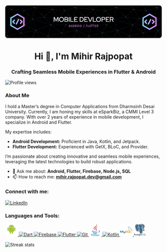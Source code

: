 ![Header](./github-header-image.png)
<h1 align="center">Hi 👋, I'm Mihir Rajpopat</h1>
<h3 align="center">Crafting Seamless Mobile Experiences in Flutter & Android</h3>

<p align="left"> <img src="https://komarev.com/ghpvc/?username=mihir-rajpopat-dev&label=Profile%20views&color=0e75b6&style=flat" alt="Profile views" /> </p>

<h3 align="left">About Me</h3>
<p align="left">
  I hold a Master’s degree in Computer Applications from Dharmsinh Desai University. Currently, I am honing my skills at eSparkBiz, a CMMI Level 3 company. With over 2 years of experience in mobile development, I specialize in Android and Flutter.
</p>
<p align="left">
  My expertise includes:
  <ul>
    <li><strong>Android Development:</strong> Proficient in Java, Kotlin, and Jetpack.</li>
    <li><strong>Flutter Development:</strong> Experienced with GetX, BLoC, and Provider.</li>
  </ul>
  I’m passionate about creating innovative and seamless mobile experiences, leveraging the latest technologies to build robust applications.
</p>

- 💬 Ask me about: **Android, Flutter, Firebase, Node.js, SQL**
- 📫 How to reach me: **mihir.rajpopat.dev@gmail.com**

<h3 align="left">Connect with me:</h3>
<p align="left">
  <a href="https://linkedin.com/in/mihir-rajpopat" target="blank">
    <img align="center" src="https://raw.githubusercontent.com/rahuldkjain/github-profile-readme-generator/master/src/images/icons/Social/linked-in-alt.svg" alt="LinkedIn" height="30" width="40" />
  </a>
</p>

<h3 align="left">Languages and Tools:</h3>
<p align="left">
  <a href="https://developer.android.com" target="_blank" rel="noreferrer">
    <img src="https://raw.githubusercontent.com/devicons/devicon/master/icons/android/android-original-wordmark.svg" alt="Android" width="40" height="40"/>
  </a>
  <a href="https://dart.dev" target="_blank" rel="noreferrer">
    <img src="https://www.vectorlogo.zone/logos/dartlang/dartlang-icon.svg" alt="Dart" width="40" height="40"/>
  </a>
  <a href="https://firebase.google.com/" target="_blank" rel="noreferrer">
    <img src="https://www.vectorlogo.zone/logos/firebase/firebase-icon.svg" alt="Firebase" width="40" height="40"/>
  </a>
  <a href="https://flutter.dev" target="_blank" rel="noreferrer">
    <img src="https://www.vectorlogo.zone/logos/flutterio/flutterio-icon.svg" alt="Flutter" width="40" height="40"/>
  </a>
  <a href="https://git-scm.com/" target="_blank" rel="noreferrer">
    <img src="https://www.vectorlogo.zone/logos/git-scm/git-scm-icon.svg" alt="Git" width="40" height="40"/>
  </a>
  <a href="https://www.java.com" target="_blank" rel="noreferrer">
    <img src="https://raw.githubusercontent.com/devicons/devicon/master/icons/java/java-original.svg" alt="Java" width="40" height="40"/>
  </a>
  <a href="https://kotlinlang.org" target="_blank" rel="noreferrer">
    <img src="https://www.vectorlogo.zone/logos/kotlinlang/kotlinlang-icon.svg" alt="Kotlin" width="40" height="40"/>
  </a>
  <a href="https://www.mysql.com/" target="_blank" rel="noreferrer">
    <img src="https://raw.githubusercontent.com/devicons/devicon/master/icons/mysql/mysql-original-wordmark.svg" alt="MySQL" width="40" height="40"/>
  </a>
  <a href="https://www.postgresql.org" target="_blank" rel="noreferrer">
    <img src="https://raw.githubusercontent.com/devicons/devicon/master/icons/postgresql/postgresql-original-wordmark.svg" alt="PostgreSQL" width="40" height="40"/>
  </a>
</p>

<p><img align="center" src="https://github-readme-streak-stats.herokuapp.com/?user=mihir-rajpopat-dev&" alt="Streak stats" /></p>

